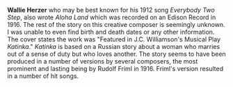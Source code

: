 
**Wallie Herzer** who may be best known for his 1912 song *Everybody Two Step*, also wrote *Aloha Land* which was recorded on an Edison Record in 1916. The rest of the story on this creative composer is seemingly unknown. I was unable to even find birth and death dates or any other information. The cover states the work was "Featured in J.C. Williamson's Musical Play *Katinka*." *Katinka* is based on a Russian story about a woman who marries out of a sense of duty but who loves another. The story seems to have been produced in a number of versions by several composers, the most prominent and lasting being by Rudolf Friml in 1916. Friml's version resulted in a number of hit songs.
